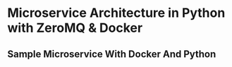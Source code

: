# Microservice Architecture in Python with ZeroMQ & Docker

## Sample Microservice With Docker And Python